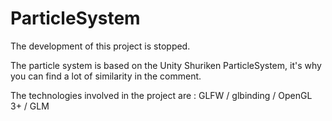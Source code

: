 # ParticleSystem

The development of this project is stopped.

The particle system is based on the Unity Shuriken ParticleSystem, it's why you can find a lot of similarity in the comment.

The technologies involved in the project are : GLFW / glbinding / OpenGL 3+ / GLM
